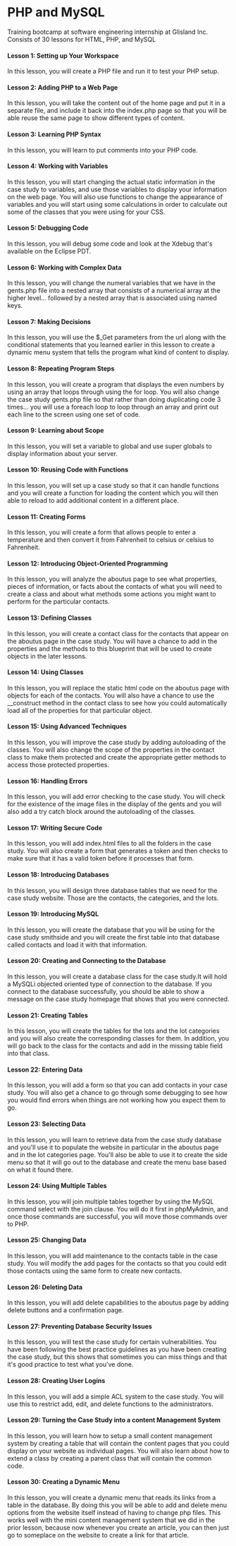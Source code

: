 # PHP and MySQL
Training bootcamp at software engineering internship at Glisland Inc. \
Consists of 30 lessons for HTML, PHP, and MySQL
#### Lesson 1: Setting up Your Workspace
In this lesson, you will create a PHP file and run it to test your PHP setup.

#### Lesson 2: Adding PHP to a Web Page
In this lesson, you will take the content out of the home page and put it in a separate file, and include it back into the index.php page so that you will be able reuse the same page to show different types of content.

#### Lesson 3: Learning PHP Syntax
In this lesson, you will learn to put comments into your PHP code.

#### Lesson 4: Working with Variables
In this lesson, you will start changing the actual static information in the case study to variables, and use those variables to display your information on the web page. You will also use functions to change the appearance of variables and you will start using some calculations in order to calculate out some of the classes that you were using for your CSS.

#### Lesson 5: Debugging Code
In this lesson, you will debug some code and look at the Xdebug that's available on the Eclipse PDT.

#### Lesson 6: Working with Complex Data
In this lesson, you will change the numeral variables that we have in the gents.php file into a nested array that consists of a numerical array at the higher level... followed by a nested array that is associated using named keys.

#### Lesson 7: Making Decisions
In this lesson, you will use the $\_Get parameters from the url along with the conditional statements that you learned earlier in this lesson to create a dynamic menu system that tells the program what kind of content to display.

#### Lesson 8: Repeating Program Steps
In this lesson, you will create a program that displays the even numbers by using an array that loops through using the for loop. You will also change the case study gents.php file so that rather than doing duplicating code 3 times... you will use a foreach loop to loop through an array and print out each line to the screen using one set of code.

#### Lesson 9: Learning about Scope
In this lesson, you will set a variable to global and use super globals to display information about your server.

#### Lesson 10: Reusing Code with Functions
In this lesson, you will set up a case study so that it can handle functions and you will create a function for loading the content which you will then able to reload to add additional content in a different place.

#### Lesson 11: Creating Forms
In this lesson, you will create a form that allows people to enter a temperature and then convert it from Fahrenheit to celsius or celsius to Fahrenheit.

#### Lesson 12: Introducing Object-Oriented Programming
In this lesson, you will analyze the aboutus page to see what properties, pieces of information, or facts about the contacts of what you will need to create a class and about what methods some actions you might want to perform for the particular contacts.

#### Lesson 13: Defining Classes
In this lesson, you will create a contact class for the contacts that appear on the aboutus page in the case study. You will have a chance to add in the properties and the methods to this blueprint that will be used to create objects in the later lessons.

#### Lesson 14: Using Classes
In this lesson, you will replace the static html code on the aboutus page with objects for each of the contacts. You will also have a chance to use the \__construct method in the contact class to see how you could automatically load all of the properties for that particular object.

#### Lesson 15: Using Advanced Techniques
In this lesson, you will improve the case study by adding autoloading of the classes. You will also change the scope of the properties in the contact class to make them protected and create the appropriate getter methods to access those protected properties.

#### Lesson 16: Handling Errors
In this lesson, you will add error checking to the case study. You will check for the existence of the image files in the display of the gents and you will also add a try catch block around the autoloading of the classes.

#### Lesson 17: Writing Secure Code
In this lesson, you will add index.html files to all the folders in the case study. You will also create a form that generates a token and then checks to make sure that it has a valid token before it processes that form.

#### Lesson 18: Introducing Databases
In this lesson, you will design three database tables that we need for the case study website. Those are the contacts, the categories, and the lots.

#### Lesson 19: Introducing MySQL
In this lesson, you will create the database that you will be using for the case study smithside and you will create the first table into that database called contacts and load it with that information.

#### Lesson 20: Creating and Connecting to the Database
In this lesson, you will create a database class for the case study.It will hold a MySQLi objected oriented type of connection to the database. If you connect to the database successfully, you should be able to show a message on the case study homepage that shows that you were connected.

#### Lesson 21: Creating Tables
In this lesson, you will create the tables for the lots and the lot categories and you will also create the corresponding classes for them. In addition, you will go back to the class for the contacts and add in the missing table field into that class.

#### Lesson 22: Entering Data
In this lesson, you will add a form so that you can add contacts in your case study. You will also get a chance to go through some debugging to see how you would find errors when things are not working how you expect them to go.

#### Lesson 23: Selecting Data
In this lesson, you will learn to retrieve data from the case study database and you'll use it to populate the website in particular in the aboutus page and in the lot categories page. You'll also be able to use it to create the side menu so that it will go out to the database and create the menu base based on what it found there.

#### Lesson 24: Using Multiple Tables
In this lesson, you will join multiple tables together by using the MySQL command select with the join clause. You will do it first in phpMyAdmin, and once those commands are successful, you will move those commands over to PHP.

#### Lesson 25: Changing Data
In this lesson, you will add maintenance to the contacts table in the case study. You will modify the add pages for the contacts so that you could edit those contacts using the same form to create new contacts.

#### Lesson 26: Deleting Data
In this lesson, you will add delete capabilities to the aboutus page by adding delete buttons and a confirmation page.

#### Lesson 27: Preventing Database Security Issues
In this lesson, you will test the case study for certain vulnerabilities. You have been following the best practice guidelines as you have been creating the case study, but this shows that sometimes you can miss things and that it's good practice to test what you've done.

#### Lesson 28: Creating User Logins
In this lesson, you will add a simple ACL system to the case study. You will use this to restrict add, edit, and delete functions to the administrators.

#### Lesson 29: Turning the Case Study into a content Management System
In this lesson, you will learn how to setup a small content management system by creating a table that will contain the content pages that you could display on your website as individual pages. You will also learn about how to extend a class by creating a parent class that will contain the common code.

#### Lesson 30: Creating a Dynamic Menu
In this lesson, you will create a dynamic menu that reads its links from a table in the database. By doing this you will be able to add and delete menu options from the website itself instead of having to change php files. This works well with the mini content management system that we did in the prior lesson, because now whenever you create an article, you can then just go to someplace on the website to create a link for that article.

